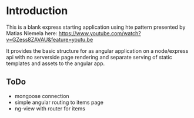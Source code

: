 Introduction
============

This is a blank express starting application using hte pattern presented by Matias Niemela here: https://www.youtube.com/watch?v=GZess8ZAVAU&feature=youtu.be

It provides the basic structure for as angular application on a node/express api with no serverside page rendering and separate serving of static templates and assets to the angular app.


ToDo
----
 - mongoose connection
 - simple angular routing to items page
 - ng-view with router for items